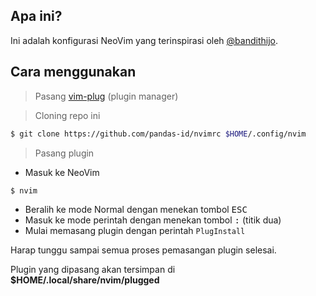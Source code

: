 ## Apa ini?

Ini adalah konfigurasi NeoVim yang terinspirasi oleh [@bandithijo](https://github.com/bandithijo/nvimrc).

## Cara menggunakan

> Pasang [vim-plug](https://github.com/junegunn/vim-plug) (plugin manager)

> Cloning repo ini

```sh
$ git clone https://github.com/pandas-id/nvimrc $HOME/.config/nvim
```

> Pasang plugin

- Masuk ke NeoVim

```
$ nvim
```

- Beralih ke mode Normal dengan menekan tombol <kbd>ESC</kbd>
- Masuk ke mode perintah dengan menekan tombol <kbd>:</kbd> (titik dua)
- Mulai memasang plugin dengan perintah `PlugInstall`

Harap tunggu sampai semua proses pemasangan plugin selesai.

Plugin yang dipasang akan tersimpan di **$HOME/.local/share/nvim/plugged**
